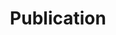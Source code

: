 ---
layout: post-all
title: Publication
permalink: /papers/
nav_order: 1
pagination:
  enabled: true
  collection: posts
  permalink: /page/:num/
  per_page: 2
  sort_field: date
  sort_reverse: true
  trail:
    before: 1 # The number of links before the current page
    after: 3 # The number of links after the current page
---